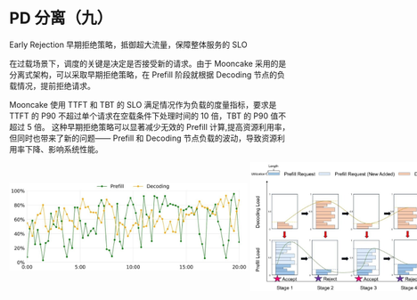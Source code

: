 # PD 分离（九）
Early Rejection 早期拒绝策略，抵御超大流量，保障整体服务的 SLO

在过载场景下，调度的关键是决定是否接受新的请求。由于 Mooncake 采用的是分离式架构，可以采取早期拒绝策略，在 Prefill 阶段就根据 Decoding 节点的负载情况，提前拒绝请求。

Mooncake 使用 TTFT 和 TBT 的 SLO 满足情况作为负载的度量指标，要求是 TTFT 的 P90 不超过单个请求在空载条件下处理时间的 10 倍，TBT 的 P90 值不超过 5 倍。
这种早期拒绝策略可以显著减少无效的 Prefill 计算,提高资源利用率，但同时也带来了新的问题—— Prefill 和 Decoding 节点负载的波动，导致资源利用率下降、影响系统性能。

<div style="display: flex; justify-content: space-between; align-items: center; width: 800px; margin: 0 auto;">
    <img src="../../assets/img-26.jpeg" style="width: 53.5%;"/>
    <img src="../../assets/img-25.jpeg" style="width: 46%;"/>
</div>

<!--
在阶段 1，Prefill 节点 和 Decoding 节点的负载都较低，此时调度器会持续接受新的请求，直到 Prefill 节点的负载达到上限。

进入阶段 2 后，Prefill 节点处理的请求开始进入 Decoding 节点，导致其负载快速上升。
当 Decoding 节点的负载超过阈值后调度器开始拒绝新的请求，但此时 Prefill 节点的负载仍然很高。

到了阶段 3，由于调度器拒绝新请求，Prefill 节点的负载开始下降。但此前积压的请求正在 Decoding 阶段处理，节点的负载仍然很高。

最后是阶段 4，Decoding 节点的负载开始下降，因为前面的请求都处理完成，而新的请求又被拒绝了。
这时调度器再次开始接受新请求，Prefill 节点的负载又开始上升。

之后，这个过程会周期性地重复，导致 Prefill 和 Decoding 节点的负载出现反相位的波动。
-->